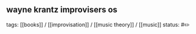 ## wayne krantz improvisers os


tags: [[books]] / [[improvisation]] / [[music theory]] / [[music]]
status: #✏️